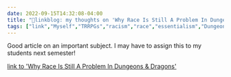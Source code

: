 ```yaml
---
date: 2022-09-15T14:32:08-04:00
title: "🔗linkblog: my thoughts on 'Why Race Is Still A Problem In Dungeons & Dragons'"
tags: ["link","Myself","TRRPGs","racism","race","essentialism","Dungeons and Dragons","LIS 618"]
---
```

Good article on an important subject. I may have to assign this to my students next semester!
 

[link to 'Why Race Is Still A Problem In Dungeons & Dragons'](https://gizmodo.com/one-dnd-racism-rpg-stereotypes-dungeons-dragons-wotc-1849531852)
